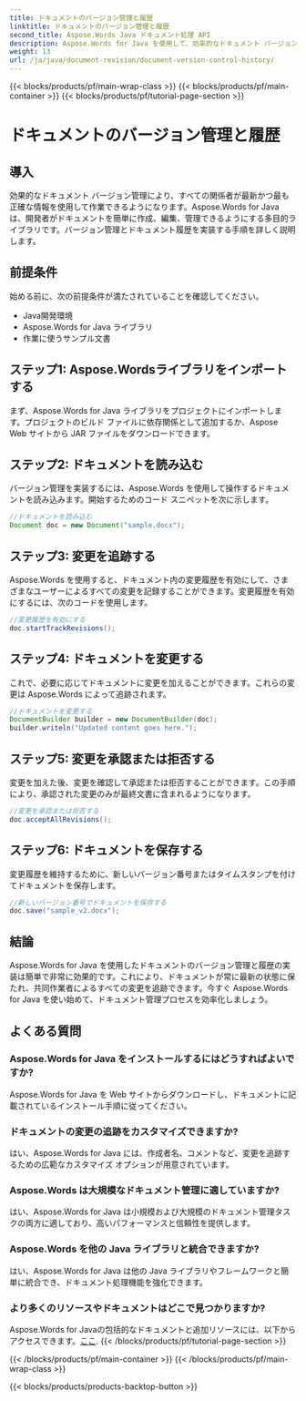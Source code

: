 ```yaml
---
title: ドキュメントのバージョン管理と履歴
linktitle: ドキュメントのバージョン管理と履歴
second_title: Aspose.Words Java ドキュメント処理 API
description: Aspose.Words for Java を使用して、効率的なドキュメント バージョン管理を学習します。変更を管理し、シームレスに共同作業を行い、リビジョンを簡単に追跡します。
weight: 13
url: /ja/java/document-revision/document-version-control-history/
---
```


{{< blocks/products/pf/main-wrap-class >}}
{{< blocks/products/pf/main-container >}}
{{< blocks/products/pf/tutorial-page-section >}}

# ドキュメントのバージョン管理と履歴


## 導入

効果的なドキュメント バージョン管理により、すべての関係者が最新かつ最も正確な情報を使用して作業できるようになります。Aspose.Words for Java は、開発者がドキュメントを簡単に作成、編集、管理できるようにする多目的ライブラリです。バージョン管理とドキュメント履歴を実装する手順を詳しく説明します。

## 前提条件

始める前に、次の前提条件が満たされていることを確認してください。

- Java開発環境
- Aspose.Words for Java ライブラリ
- 作業に使うサンプル文書

## ステップ1: Aspose.Wordsライブラリをインポートする

まず、Aspose.Words for Java ライブラリをプロジェクトにインポートします。プロジェクトのビルド ファイルに依存関係として追加するか、Aspose Web サイトから JAR ファイルをダウンロードできます。

## ステップ2: ドキュメントを読み込む

バージョン管理を実装するには、Aspose.Words を使用して操作するドキュメントを読み込みます。開始するためのコード スニペットを次に示します。

```java
//ドキュメントを読み込む
Document doc = new Document("sample.docx");
```

## ステップ3: 変更を追跡する

Aspose.Words を使用すると、ドキュメント内の変更履歴を有効にして、さまざまなユーザーによるすべての変更を記録することができます。変更履歴を有効にするには、次のコードを使用します。

```java
//変更履歴を有効にする
doc.startTrackRevisions();
```

## ステップ4: ドキュメントを変更する

これで、必要に応じてドキュメントに変更を加えることができます。これらの変更は Aspose.Words によって追跡されます。

```java
//ドキュメントを変更する
DocumentBuilder builder = new DocumentBuilder(doc);
builder.writeln("Updated content goes here.");
```

## ステップ5: 変更を承認または拒否する

変更を加えた後、変更を確認して承認または拒否することができます。この手順により、承認された変更のみが最終文書に含まれるようになります。

```java
//変更を承認または拒否する
doc.acceptAllRevisions();
```

## ステップ6: ドキュメントを保存する

変更履歴を維持するために、新しいバージョン番号またはタイムスタンプを付けてドキュメントを保存します。

```java
//新しいバージョン番号でドキュメントを保存する
doc.save("sample_v2.docx");
```

## 結論

Aspose.Words for Java を使用したドキュメントのバージョン管理と履歴の実装は簡単で非常に効果的です。これにより、ドキュメントが常に最新の状態に保たれ、共同作業者によるすべての変更を追跡できます。今すぐ Aspose.Words for Java を使い始めて、ドキュメント管理プロセスを効率化しましょう。

## よくある質問

### Aspose.Words for Java をインストールするにはどうすればよいですか?

Aspose.Words for Java を Web サイトからダウンロードし、ドキュメントに記載されているインストール手順に従ってください。

### ドキュメントの変更の追跡をカスタマイズできますか?

はい、Aspose.Words for Java には、作成者名、コメントなど、変更を追跡するための広範なカスタマイズ オプションが用意されています。

### Aspose.Words は大規模なドキュメント管理に適していますか?

はい、Aspose.Words for Java は小規模および大規模のドキュメント管理タスクの両方に適しており、高いパフォーマンスと信頼性を提供します。

### Aspose.Words を他の Java ライブラリと統合できますか?

はい、Aspose.Words for Java は他の Java ライブラリやフレームワークと簡単に統合でき、ドキュメント処理機能を強化できます。

### より多くのリソースやドキュメントはどこで見つかりますか?

 Aspose.Words for Javaの包括的なドキュメントと追加リソースには、以下からアクセスできます。[ここ](https://reference.aspose.com/words/java/).
{{< /blocks/products/pf/tutorial-page-section >}}

{{< /blocks/products/pf/main-container >}}
{{< /blocks/products/pf/main-wrap-class >}}

{{< blocks/products/products-backtop-button >}}

